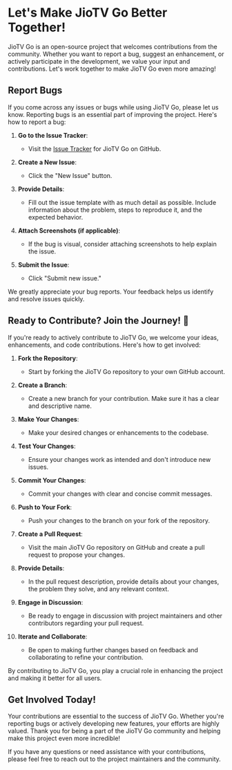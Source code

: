 # Let's Make JioTV Go Better Together!

JioTV Go is an open-source project that welcomes contributions from the community. Whether you want to report a bug, suggest an enhancement, or actively participate in the development, we value your input and contributions. Let's work together to make JioTV Go even more amazing!

## Report Bugs

If you come across any issues or bugs while using JioTV Go, please let us know. Reporting bugs is an essential part of improving the project. Here's how to report a bug:

1. **Go to the Issue Tracker**:
   - Visit the [Issue Tracker](https://github.com/rabilrbl/jiotv_go/issues) for JioTV Go on GitHub.

2. **Create a New Issue**:
   - Click the "New Issue" button.

3. **Provide Details**:
   - Fill out the issue template with as much detail as possible. Include information about the problem, steps to reproduce it, and the expected behavior.

4. **Attach Screenshots (if applicable)**:
   - If the bug is visual, consider attaching screenshots to help explain the issue.

5. **Submit the Issue**:
   - Click "Submit new issue."

We greatly appreciate your bug reports. Your feedback helps us identify and resolve issues quickly.

## Ready to Contribute? Join the Journey! 🚀

If you're ready to actively contribute to JioTV Go, we welcome your ideas, enhancements, and code contributions. Here's how to get involved:

1. **Fork the Repository**:
   - Start by forking the JioTV Go repository to your own GitHub account.

2. **Create a Branch**:
   - Create a new branch for your contribution. Make sure it has a clear and descriptive name.

3. **Make Your Changes**:
   - Make your desired changes or enhancements to the codebase.

4. **Test Your Changes**:
   - Ensure your changes work as intended and don't introduce new issues.

5. **Commit Your Changes**:
   - Commit your changes with clear and concise commit messages.

6. **Push to Your Fork**:
   - Push your changes to the branch on your fork of the repository.

7. **Create a Pull Request**:
   - Visit the main JioTV Go repository on GitHub and create a pull request to propose your changes.

8. **Provide Details**:
   - In the pull request description, provide details about your changes, the problem they solve, and any relevant context.

9. **Engage in Discussion**:
   - Be ready to engage in discussion with project maintainers and other contributors regarding your pull request.

10. **Iterate and Collaborate**:
    - Be open to making further changes based on feedback and collaborating to refine your contribution.

By contributing to JioTV Go, you play a crucial role in enhancing the project and making it better for all users.

## Get Involved Today!

Your contributions are essential to the success of JioTV Go. Whether you're reporting bugs or actively developing new features, your efforts are highly valued. Thank you for being a part of the JioTV Go community and helping make this project even more incredible!

If you have any questions or need assistance with your contributions, please feel free to reach out to the project maintainers and the community.
